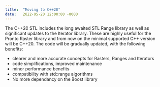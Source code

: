 ```yaml
---
title:  "Moving to C++20"
date:   2022-05-20 12:00:00 -0000
---
```

The C++20 STL includes the long awaited STL Range library as well as significant updates to the Iterator library. These are highly useful for the Pronto Raster library and from now on the minimal supported C++ version will be C++20. The code will be gradually updated, with the following benefits:
- clearer and more accurate concepts for Rasters, Ranges and Iterators
- code simplifications, improved maintenance
- minor performance benefits
- compatibility with std::range algorithms
- No more dependancy on the Boost library
